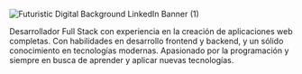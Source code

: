 ![Futuristic Digital Background LinkedIn Banner (1)](https://github.com/user-attachments/assets/e91c76ce-9764-466e-851d-07bc4e320c13)

Desarrollador Full Stack con experiencia en la creación de aplicaciones web completas. Con habilidades en desarrollo frontend y backend, y un sólido conocimiento en tecnologías modernas. Apasionado por la programación y siempre en busca de aprender y aplicar nuevas tecnologías.
<!--
**BernardoNurvia/BernardoNurvia** is a ✨ _special_ ✨ repository because its `README.md` (this file) appears on your GitHub profile.

Here are some ideas to get you started:

- 🔭 I’m currently working on ...
- 🌱 I’m currently learning ...
- 👯 I’m looking to collaborate on ...
- 🤔 I’m looking for help with ...
- 💬 Ask me about ...
- 📫 How to reach me: ...
- 😄 Pronouns: ...
- ⚡ Fun fact: ...
-->
